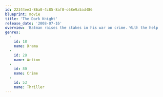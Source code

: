 ```yaml
---
id: 22344ee3-86a0-4c85-8af0-c68e9a5ad486
blueprint: movie
title: 'The Dark Knight'
release_date: '2008-07-16'
overview: 'Batman raises the stakes in his war on crime. With the help of Lt. Jim Gordon and District Attorney Harvey Dent, Batman sets out to dismantle the remaining criminal organizations that plague the streets. The partnership proves to be effective, but they soon find themselves prey to a reign of chaos unleashed by a rising criminal mastermind known to the terrified citizens of Gotham as the Joker.'
genres:
  -
    id: 18
    name: Drama
  -
    id: 28
    name: Action
  -
    id: 80
    name: Crime
  -
    id: 53
    name: Thriller
---
```

